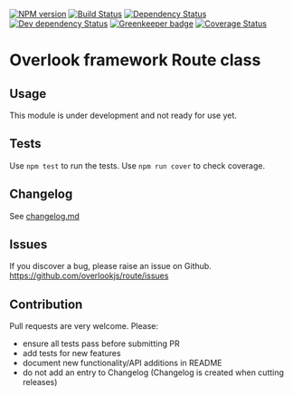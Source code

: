 [![NPM version](https://img.shields.io/npm/v/@overlook/route.svg)](https://www.npmjs.com/package/@overlook/route)
[![Build Status](https://img.shields.io/travis/overlookjs/route/master.svg)](http://travis-ci.org/overlookjs/route)
[![Dependency Status](https://img.shields.io/david/overlookjs/route.svg)](https://david-dm.org/overlookjs/route)
[![Dev dependency Status](https://img.shields.io/david/dev/overlookjs/route.svg)](https://david-dm.org/overlookjs/route)
[![Greenkeeper badge](https://badges.greenkeeper.io/overlookjs/route.svg)](https://greenkeeper.io/)
[![Coverage Status](https://img.shields.io/coveralls/overlookjs/route/master.svg)](https://coveralls.io/r/overlookjs/route)

# Overlook framework Route class

## Usage

This module is under development and not ready for use yet.

## Tests

Use `npm test` to run the tests. Use `npm run cover` to check coverage.

## Changelog

See [changelog.md](https://github.com/overlookjs/route/blob/master/changelog.md)

## Issues

If you discover a bug, please raise an issue on Github. https://github.com/overlookjs/route/issues

## Contribution

Pull requests are very welcome. Please:

* ensure all tests pass before submitting PR
* add tests for new features
* document new functionality/API additions in README
* do not add an entry to Changelog (Changelog is created when cutting releases)
